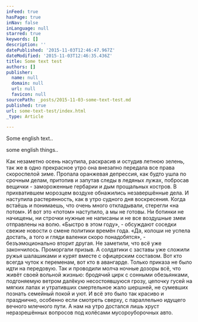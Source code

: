 ```yaml
---
inFeed: true
hasPage: true
inNav: false
inLanguage: null
starred: true
keywords: []
description: ''
datePublished: '2015-11-03T12:46:47.967Z'
dateModified: '2015-11-03T12:46:35.436Z'
title: Some text test
authors: []
publisher:
  name: null
  domain: null
  url: null
  favicon: null
sourcePath: _posts/2015-11-03-some-text-test.md
published: true
url: some-text-test/index.html
_type: Article

---
```

Some english text..

some english things..

Как незаметно осень насупила, раскрасив и остудив летнюю зелень, так же в одно прекрасное утро она внезапно передала все права скороспелой зиме. Пропала оранжевая депрессия, как будто ушла по срочным делам, притопив и запутав следы в ледяных лужах, побросав вещички - замороженные гербарии и дым прощальных костров. В прихватившем морозцем воздухе обнажились незавершённые дела. И наступила растерянность, как в утро судного дня воскресения. Когда встаёшь и понимаешь, что очень много откладывали, стерегли «на потом». И вот это «потом» наступило, а мы не готовы. Ни ботинки не начищены, ни строчки нужные не написаны и не все воздушные змеи отправлены на волю. «Быстро в этом году», - обсуждают соседки свежие новости о смене политики времён года. «Да, колоши не успела достать, а того и гляди валенки скоро понадобятся», - безъэмоционально вторит другая. Не заметили, что всё уже закончилось. Проморгали призыв.
А солдатики с заставы уже сложили ружья шалашиками и курят вместе с офицерским составом. Вот кто всегда чуток к переменам, вот кто в авангарде. Только приказа не было идти на передовую. Так и проводили молча ночные дозоры всё, что живёт своей вольной жизнью: бродячий цирк с сонными обезьянками, подгоняемую ветром далёкую несостоявшуюся грозу, цепочку гусей на мягких лапах и утративших смертельное жало шершней, не сумевших познать семейный покой и уют. И всё это было так красиво и празднично, особенно если смотреть сверху, с параллельно идущего вечного млечного пути. А нам на утро достался лишь хруст неразрешённых вопросов под колёсами мусороуборочных авто.